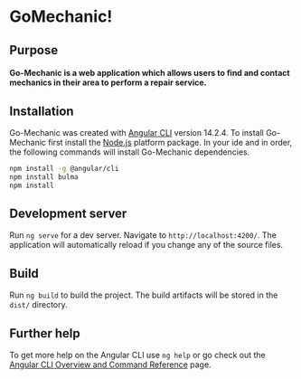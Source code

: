 # GoMechanic!

## Purpose
#### Go-Mechanic is a web application which allows users to find and contact mechanics in their area to perform a repair service. 

## Installation
Go-Mechanic was created with [Angular CLI](https://github.com/angular/angular-cli) version 14.2.4.
To install Go-Mechanic first install the [Node.js](https://nodejs.org/en/download/) platform package.
In your ide and in order, the following commands will install Go-Mechanic dependencies.

``` bash
npm install -g @angular/cli
npm install bulma
npm install
```
## Development server

Run `ng serve` for a dev server. Navigate to `http://localhost:4200/`. The application will automatically reload if you change any of the source files.

## Build

Run `ng build` to build the project. The build artifacts will be stored in the `dist/` directory.

## Further help

To get more help on the Angular CLI use `ng help` or go check out the [Angular CLI Overview and Command Reference](https://angular.io/cli) page.
